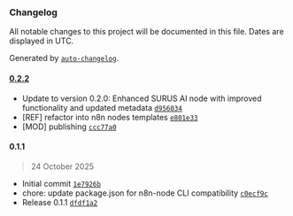 ### Changelog

All notable changes to this project will be documented in this file. Dates are displayed in UTC.

Generated by [`auto-changelog`](https://github.com/CookPete/auto-changelog).

#### [0.2.2](https://github.com/surus-lat/n8n-nodes-surusai/compare/0.1.1...0.2.2)

- Update to version 0.2.0: Enhanced SURUS AI node with improved functionality and updated metadata [`d956034`](https://github.com/surus-lat/n8n-nodes-surusai/commit/d9560342c4f05da7c94a96b541727817c3b8ff09)
- [REF] refactor into n8n nodes templates [`e801e33`](https://github.com/surus-lat/n8n-nodes-surusai/commit/e801e33148eba34dc4a4bd9245ee77984b7eca8c)
- [MOD] publishing [`ccc77a0`](https://github.com/surus-lat/n8n-nodes-surusai/commit/ccc77a068e46877b97e89671b5b431830e417ea4)

#### 0.1.1

> 24 October 2025

- Initial commit [`1e7926b`](https://github.com/surus-lat/n8n-nodes-surusai/commit/1e7926bb26f276da1049c58a53600137b4218a95)
- chore: update package.json for n8n-node CLI compatibility [`c0ecf9c`](https://github.com/surus-lat/n8n-nodes-surusai/commit/c0ecf9c7cb118efcbdce7afaa597e9474fd0a3c5)
- Release 0.1.1 [`dfdf1a2`](https://github.com/surus-lat/n8n-nodes-surusai/commit/dfdf1a2d090a5f87d24eafdd6344b0c01bac3ac5)
